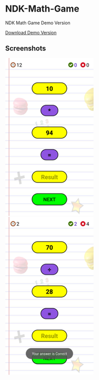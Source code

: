 # NDK-Math-Game
NDK Math Game Demo Version

[Download Demo Version](https://github.com/Ilhom0549/NDK-Math-Game/resource/images/app-debug.apk)

## Screenshots

<a href="https://github.com/Ilhom0549/NDK-Math-Game/blob/master/resource/images/1.png" target="_blank"><img src="https://github.com/Ilhom0549/NDK-Math-Game/blob/master/resource/images/1.png" height="500"></a>
<a href="https://github.com/Ilhom0549/NDK-Math-Game/blob/master/resource/images/2.png" target="_blank"><img src="https://github.com/Ilhom0549/NDK-Math-Game/blob/master/resource/images/2.png" height="500"></a>




